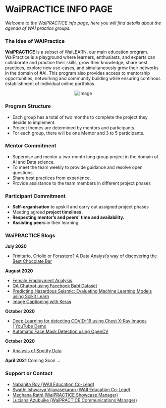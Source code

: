 <h1> WaiPRACTICE INFO PAGE</h1>
<em>Welcome to the WaiPRACTICE info page, here you will find details about the agenda of WAI practice groups.</em>

### <a name="idea">The Idea of WAIPractice</a>
<b>WaiPRACTICE</b> is a subset of WaiLEARN, our main education program. WaiPractice is a playground where learners, enthusiasts, and experts can collaborate and practice their skills, grow their knowledge, share best practices, explore new use-cases, and simultaneously grow their networks in the domain of #AI. This program also provides access to mentorship opportunities, networking and community building while ensuring continous establishment of individual online portfolios. <br/>

<p align="center">
 <img src="https://user-images.githubusercontent.com/69084008/100664686-e6a5f180-334f-11eb-99fe-bd5f875d1835.png" alt="image"/>
<br/>
</p>

### <a name="pst">Program Structure</a>
<ul>
 <li>Each group has a total of two months to complete the project they decide to implement.</li>
 <li>Project themes are determined by mentors and participants.</li>
 <li>For each group, there will be one Mentor and 3 to 5 participants.</li>
</ul>

### <a name="mc">Mentor Commitment</a>
<ul>
 <li>Supervise and mentor a two-month long group project in the domain of AI and Data science.</li>
 <li>To meet the team weekly to provide guidance and resolve open questions.</li>
 <li>Share best practices from experience.</li>
 <li>Provide assistance to the team members in different project phases</li>
</ul>

### <a name="pc">Participant Commitment</a>
<ul>
 <li><b>Self-organisation</b> to upskill and carry out assigned project phases</li>
 <li>Meeting agreed <b>project timelines.</b></li>
 <li><b>Respecting mentor’s and peers' time and availability.</b></li>
 <li><b>Assisting peers </b>in their learning.</li>
</ul>

### <a name="blogs">WaiPRACTICE Blogs</a>
<strong>July 2020</strong>
<ul>
  <li><a href="https://medium.com/womeninai/trinitario-criollo-or-forastero-a-data-analysts-way-of-discovering-the-best-chocolate-bar-96d131fe5375">Trinitario, Criollo or Forastero? A Data Analyst’s way of discovering the Best Chocolate Bar</a></li>
</ul>
<strong>August 2020</strong>
<ul>
  <li><a href="https://women-in-ai-ireland.github.io/August-2020-WaiLEARN-Female-Employment-Analysis/">Female Employment Analysis</a></li>
 <li><a href="https://women-in-ai-ireland.github.io/August-2020-WaiLEARN-QA-Chatbot/">QA Chatbot using Facebook Babi Dataset</a></li>
 <li><a href="https://women-in-ai-ireland.github.io/August-2020-WaiLearn-MachineLearning/">Predicting Hazardous Seismic: Evaluating Machine Learning Models using Scikit Learn</a></li>
 <li><a href="https://women-in-ai-ireland.github.io/August-2020-WaiLEARN-Image-Caption-Generation/">Image Captioning with Keras</a></li>
</ul>

<strong>October 2020</strong>
<ul>
  <li><a href="https://women-in-ai-ireland.github.io/October-2020-WaiLEARN-Detecting-COVID-19/">Deep Learning for detecting COVID-19 using Chest X-Ray Images</a></li> | <a href="https://www.youtube.com/watch?v=95BirOtHYiY&t=1093s">YouTube Demo</a>
  <li><a href="https://github.com/women-in-ai-ireland/October-2020-WaiLEARN-Face-Mask-Detection/blob/master/Automatic%20Face%20Detection.pdf">Automatic Face Mask Detection using OpenCV</a></li>
</ul>


<strong>October 2020</strong>
<ul>
  <li><a href="https://women-in-ai-ireland.github.io/January-2021-WaiLEARN-Analysis-Spotify-Dataset/">Analysis of Spotify Data</a></li>
</ul>

<strong>April 2021</strong>
Coming Soon ...

### <a name="soc">Support or Contact</a>
<ul>
 <li><a href="https://www.linkedin.com/in/nabanita-roy/">Nabanita Roy (WAII Education Co-Lead)</a></li>
 <li><a href="https://www.linkedin.com/in/swathi-ishwarya-vijayasekaran-0a08b723/">Swathi Ishwarya Vijayasekaran (WAII Education Co-Lead)</a></li>
 <li><a href="https://www.linkedin.com/in/meghana-r-04b6a6122/">Meghana Rathi (WaiPRACTICE Showcase Manager)</a></li>
 <li><a href="https://www.linkedin.com/in/i-am-luciana-azubuike/">Luciana Azubuike (WaiPRACTICE Communications Manager)</a></li>
</ul>
<br/>
